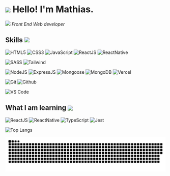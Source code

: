 # <img src="https://media.giphy.com/media/hvRJCLFzcasrR4ia7z/giphy.gif" width="3%"> Hello! I'm Mathias.

*<img src="https://cdn-icons-png.flaticon.com/512/197/197560.png" width="13"/> Front End Web developer*

## Skills <img src="https://media4.giphy.com/media/v1.Y2lkPTc5MGI3NjExY2E2NzFjMDA5NWE2MWRkYmIyZGVhMDNhMGFjN2JlYjJjYzc1MmU0NyZjdD1z/8yhYd06iIRfjkIOYvg/giphy.gif" width="2%">

![HTML5](https://img.shields.io/badge/HTML5-E34F26?style=for-the-badge&logo=html5&logoColor=white)
![CSS3](https://img.shields.io/badge/CSS3-1572B6?style=for-the-badge&logo=css3&logoColor=white)
![JavaScript](https://img.shields.io/badge/javascript-%23F7DF1E.svg?style=for-the-badge&logo=javascript&logoColor=black)
![ReactJS](https://img.shields.io/badge/react-%2300b0c4.svg?style=for-the-badge&logo=react&logoColor=white)
![ReactNative](https://img.shields.io/badge/React_Native-20232A?style=for-the-badge&logo=react&logoColor=61DAFB)

![SASS](https://img.shields.io/badge/Sass-CC6699?style=for-the-badge&logo=sass&logoColor=white)
![Tailwind](https://img.shields.io/badge/tailwind_css-%2306B6D4.svg?style=for-the-badge&logo=tailwind-css&logoColor=white)

![NodeJS](https://img.shields.io/badge/node_js-%23339933.svg?style=for-the-badge&logo=node.js&logoColor=white)
![ExpressJS](https://img.shields.io/badge/Express.js-404D59?style=for-the-badge)
![Mongoose](https://img.shields.io/badge/mongoose-810000?style=for-the-badge&logo=mongoose&logoColor=blue)
![MongoDB](https://img.shields.io/badge/MongoDB-4EA94B?style=for-the-badge&logo=mongodb&logoColor=white)
![Vercel](https://img.shields.io/badge/Vercel-000000?style=for-the-badge&logo=vercel&logoColor=white)

![Git](https://img.shields.io/badge/git-%23F05032.svg?style=for-the-badge&logo=git&logoColor=white)
![Github](https://img.shields.io/badge/GitHub-0D2534?style=for-the-badge&logo=github&logoColor=white)

![VS Code](https://img.shields.io/badge/visual_studio_code-%23007ACC.svg?style=for-the-badge&logo=visual-studio-code&logoColor=white)


## What I am learning <img style="vertical-align: middle" src="https://media0.giphy.com/media/v1.Y2lkPTc5MGI3NjExMTIzMzMzZjRiYTQ5MWIyY2I2MjQxMmFkNGE2MmUxNDg1Y2E0ZTVjNyZjdD1z/l4FGIO2vCfJkakBtC/giphy.gif" width="30px">


![ReactJS](https://img.shields.io/badge/react-%2300b0c4.svg?style=for-the-badge&logo=react&logoColor=white)
![ReactNative](https://img.shields.io/badge/React_Native-20232A?style=for-the-badge&logo=react&logoColor=61DAFB)
![TypeScript](https://img.shields.io/badge/typescript-%233178C6.svg?style=for-the-badge&logo=typescript&logoColor=white)
![Jest](https://img.shields.io/badge/Jest-C04119?style=for-the-badge&logo=Jest&logoColor=white)



![Top Langs](https://github-readme-stats.vercel.app/api/top-langs/?username=mathias-hadji&theme=radical&layout=compact)

<img src="https://raw.githubusercontent.com/Envoy-VC/Envoy-VC/output/github-contribution-grid-snake-dark.svg">



<!--
**Mathias-Hadji/Mathias-Hadji** is a ✨ _special_ ✨ repository because its `README.md` (this file) appears on your GitHub profile.

Here are some ideas to get you started:

- 🔭 I’m currently working on ...
- 🌱 I’m currently learning ...
- 👯 I’m looking to collaborate on ...
- 🤔 I’m looking for help with ...
- 💬 Ask me about ...
- 📫 How to reach me: ...
- 😄 Pronouns: ...
- ⚡ Fun fact: ...
-->
